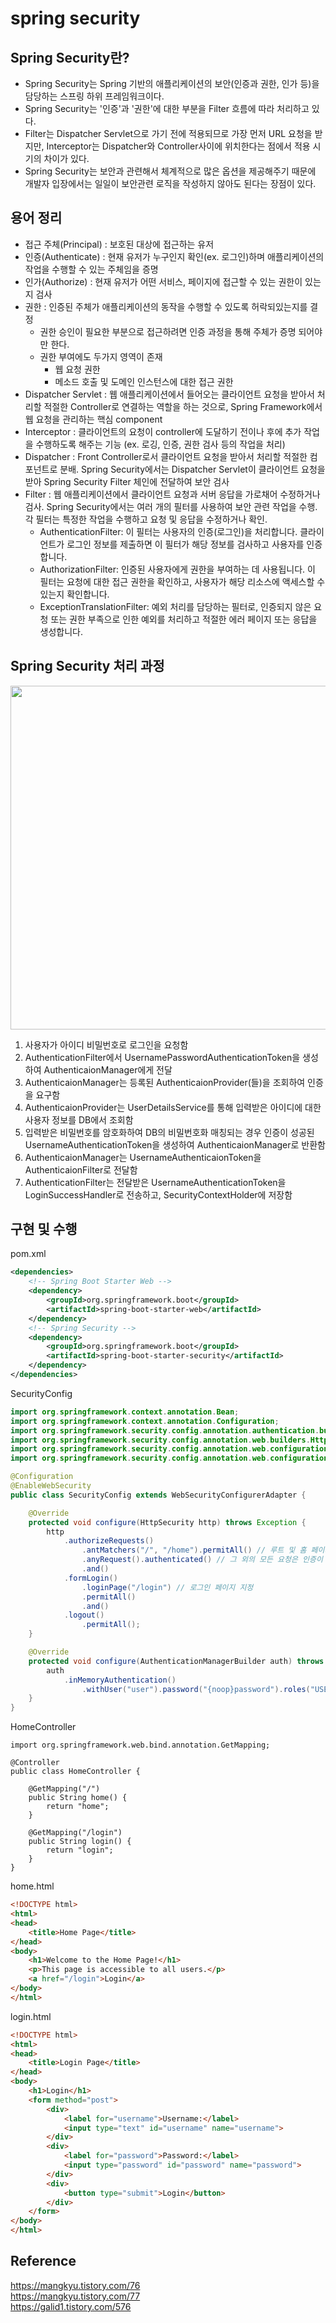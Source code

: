 # spring security

## Spring Security란?
 - Spring Security는 Spring 기반의 애플리케이션의 보안(인증과 권한, 인가 등)을 담당하는 스프링 하위 프레임워크이다.
 - Spring Security는 '인증'과 '권한'에 대한 부분을 Filter 흐름에 따라 처리하고 있다.  
 - Filter는 Dispatcher Servlet으로 가기 전에 적용되므로 가장 먼저 URL 요청을 받지만, Interceptor는 Dispatcher와 Controller사이에 위치한다는 점에서 적용 시기의 차이가 있다.   
 - Spring Security는 보안과 관련해서 체계적으로 많은 옵션을 제공해주기 때문에 개발자 입장에서는 일일이 보안관련 로직을 작성하지 않아도 된다는 장점이 있다.  

## 용어 정리

- 접근 주체(Principal) : 보호된 대상에 접근하는 유저
- 인증(Authenticate) : 현재 유저가 누구인지 확인(ex. 로그인)하며 애플리케이션의 작업을 수행할 수 있는 주체임을 증명
- 인가(Authorize) : 현재 유저가 어떤 서비스, 페이지에 접근할 수 있는 권한이 있는지 검사
- 권한 : 인증된 주체가 애플리케이션의 동작을 수행할 수 있도록 허락되있는지를 결정
  - 권한 승인이 필요한 부분으로 접근하려면 인증 과정을 통해 주체가 증명 되어야만 한다.
  - 권한 부여에도 두가지 영역이 존재
    -  웹 요청 권한
    -  메소드 호출 및 도메인 인스턴스에 대한 접근 권한
 - Dispatcher Servlet : 웹 애플리케이션에서 들어오는 클라이언트 요청을 받아서 처리할 적절한 Controller로 연결하는 역할을 하는 것으로, Spring Framework에서 웹 요청을 관리하는 핵심 component
 - Interceptor : 클라이언트의 요청이 controller에 도달하기 전이나 후에 추가 작업을 수행하도록 해주는 기능 (ex. 로깅, 인증, 권한 검사 등의 작업을 처리)
 - Dispatcher : Front Controller로서 클라이언트 요청을 받아서 처리할 적절한 컴포넌트로 분배. Spring Security에서는 Dispatcher Servlet이 클라이언트 요청을 받아 Spring Security Filter 체인에 전달하여 보안 검사
 - Filter : 웹 애플리케이션에서 클라이언트 요청과 서버 응답을 가로채어 수정하거나 검사. Spring Security에서는 여러 개의 필터를 사용하여 보안 관련 작업을 수행. 각 필터는 특정한 작업을 수행하고 요청 및 응답을 수정하거나 확인.
   - AuthenticationFilter: 이 필터는 사용자의 인증(로그인)을 처리합니다. 클라이언트가 로그인 정보를 제출하면 이 필터가 해당 정보를 검사하고 사용자를 인증합니다.
   - AuthorizationFilter: 인증된 사용자에게 권한을 부여하는 데 사용됩니다. 이 필터는 요청에 대한 접근 권한을 확인하고, 사용자가 해당 리소스에 액세스할 수 있는지 확인합니다.
   - ExceptionTranslationFilter: 예외 처리를 담당하는 필터로, 인증되지 않은 요청 또는 권한 부족으로 인한 예외를 처리하고 적절한 에러 페이지 또는 응답을 생성합니다.

## Spring Security 처리 과정

<img
  src="https://img1.daumcdn.net/thumb/R1280x0/?scode=mtistory2&fname=https%3A%2F%2Fblog.kakaocdn.net%2Fdn%2FUOabX%2FbtqEJBBNixH%2FPGDv64FTKaBSLzMiiXkA3K%2Fimg.png"
  width="800"
  height="550"
/>

1. 사용자가 아이디 비밀번호로 로그인을 요청함
2. AuthenticationFilter에서 UsernamePasswordAuthenticationToken을 생성하여 AuthenticaionManager에게 전달
3. AuthenticaionManager는 등록된 AuthenticaionProvider(들)을 조회하여 인증을 요구함
4. AuthenticaionProvider는 UserDetailsService를 통해 입력받은 아이디에 대한 사용자 정보를 DB에서 조회함
5. 입력받은 비밀번호를 암호화하여 DB의 비밀번호화 매칭되는 경우 인증이 성공된 UsernameAuthenticationToken을 생성하여 AuthenticaionManager로 반환함
6. AuthenticaionManager는 UsernameAuthenticaionToken을 AuthenticaionFilter로 전달함
7. AuthenticationFilter는 전달받은 UsernameAuthenticationToken을 LoginSuccessHandler로 전송하고, SecurityContextHolder에 저장함

## 구현 및 수행

pom.xml  
```xml
<dependencies>
    <!-- Spring Boot Starter Web -->
    <dependency>
        <groupId>org.springframework.boot</groupId>
        <artifactId>spring-boot-starter-web</artifactId>
    </dependency>
    <!-- Spring Security -->
    <dependency>
        <groupId>org.springframework.boot</groupId>
        <artifactId>spring-boot-starter-security</artifactId>
    </dependency>
</dependencies>

```  
  
SecurityConfig
```java
import org.springframework.context.annotation.Bean;
import org.springframework.context.annotation.Configuration;
import org.springframework.security.config.annotation.authentication.builders.AuthenticationManagerBuilder;
import org.springframework.security.config.annotation.web.builders.HttpSecurity;
import org.springframework.security.config.annotation.web.configuration.EnableWebSecurity;
import org.springframework.security.config.annotation.web.configuration.WebSecurityConfigurerAdapter;

@Configuration
@EnableWebSecurity
public class SecurityConfig extends WebSecurityConfigurerAdapter {

    @Override
    protected void configure(HttpSecurity http) throws Exception {
        http
            .authorizeRequests()
                .antMatchers("/", "/home").permitAll() // 루트 및 홈 페이지는 모든 사용자에게 허용
                .anyRequest().authenticated() // 그 외의 모든 요청은 인증이 필요
                .and()
            .formLogin()
                .loginPage("/login") // 로그인 페이지 지정
                .permitAll()
                .and()
            .logout()
                .permitAll();
    }

    @Override
    protected void configure(AuthenticationManagerBuilder auth) throws Exception {
        auth
            .inMemoryAuthentication()
                .withUser("user").password("{noop}password").roles("USER"); // 사용자 인증 정보 지정
    }
}

```
  
HomeController 
```javaimport org.springframework.stereotype.Controller;
import org.springframework.web.bind.annotation.GetMapping;

@Controller
public class HomeController {

    @GetMapping("/")
    public String home() {
        return "home";
    }

    @GetMapping("/login")
    public String login() {
        return "login";
    }
}

```
  
home.html
```html
<!DOCTYPE html>
<html>
<head>
    <title>Home Page</title>
</head>
<body>
    <h1>Welcome to the Home Page!</h1>
    <p>This page is accessible to all users.</p>
    <a href="/login">Login</a>
</body>
</html>

```
  
login.html
```html
<!DOCTYPE html>
<html>
<head>
    <title>Login Page</title>
</head>
<body>
    <h1>Login</h1>
    <form method="post">
        <div>
            <label for="username">Username:</label>
            <input type="text" id="username" name="username">
        </div>
        <div>
            <label for="password">Password:</label>
            <input type="password" id="password" name="password">
        </div>
        <div>
            <button type="submit">Login</button>
        </div>
    </form>
</body>
</html>
```



## Reference

https://mangkyu.tistory.com/76  
https://mangkyu.tistory.com/77  
https://galid1.tistory.com/576  
